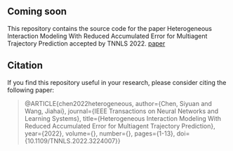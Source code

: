 ## Coming soon
This repository contains the source code for the paper Heterogeneous Interaction Modeling With Reduced Accumulated Error for Multiagent Trajectory Prediction accepted by TNNLS 2022. [paper](https://doi.org/10.1109/TNNLS.2022.3224007)

## Citation
If you find this repository useful in your research, please consider citing the following paper:
> @ARTICLE{chen2022heterogeneous,
  author={Chen, Siyuan and Wang, Jiahai},
  journal={IEEE Transactions on Neural Networks and Learning Systems}, 
  title={Heterogeneous Interaction Modeling With Reduced Accumulated Error for Multiagent Trajectory Prediction}, 
  year={2022},
  volume={},
  number={},
  pages={1-13},
  doi={10.1109/TNNLS.2022.3224007}}